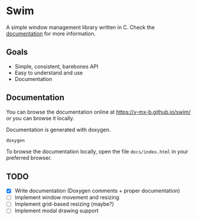 # Swim

A simple window management library written in C. Check the
[documentation](https://y-mx-b.github.io/swim/) for more information.

## Goals

- Simple, consistent, barebones API
- Easy to understand and use
- Documentation

## Documentation

You can browse the documentation online at https://y-mx-b.github.io/swim/ or
you can browse it locally.

Documentation is generated with doxygen.

```sh
doxygen
```

To browse the documentation locally, open the file `docs/index.html` in your
preferred browser.

## TODO

 - [X] Write documentation (Doxygen comments + proper documentation)
 - [ ] Implement window movement and resizing
 - [ ] Implement grid-based resizing (maybe?)
 - [ ] Implement modal drawing support
